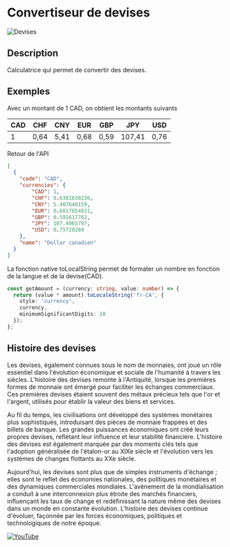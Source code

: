 # Convertiseur de devises

![Devises](https://davland7.netlify.app/images/_a75c1761-511d-4be2-b97d-3190996c8cdb.jpg)

## Description

Calculatrice qui permet de convertir des devises.

## Exemples

Avec un montant de 1 CAD, on obtient les montants suivants

| CAD | CHF | CNY | EUR | GBP | JPY | USD |
| --- | --- | --- | --- | --- | --- | --- |
| 1 | 0,64 | 5,41 | 0,68 | 0,59 | 107,41 | 0,76 |

Retour de l'API

```Json
[
  {
    "code": "CAD",
    "currencies": {
        "CAD": 1,
        "CHF": 0.6381630236,
        "CNY": 5.407640159,
        "EUR": 0.6817854821,
        "GBP": 0.591617762,
        "JPY": 107.4065797,
        "USD": 0.75720289
    },
    "name": "Dollar canadien"
  }
]
```

La fonction native toLocalString permet de formater un nombre en fonction de la langue et de la devise(CAD).

```typescript
const getAmount = (currency: string, value: number) => {
  return (value * amount).toLocaleString('fr-CA', {
    style: 'currency',
    currency,
    minimumSignificantDigits: 10
  });
};
```

## Histoire des devises

Les devises, également connues sous le nom de monnaies, ont joué un rôle essentiel dans l'évolution économique et sociale de l'humanité à travers les siècles. L'histoire des devises remonte à l'Antiquité, lorsque les premières formes de monnaie ont émergé pour faciliter les échanges commerciaux. Ces premières devises étaient souvent des métaux précieux tels que l'or et l'argent, utilisés pour établir la valeur des biens et services.

Au fil du temps, les civilisations ont développé des systèmes monétaires plus sophistiqués, introduisant des pièces de monnaie frappées et des billets de banque. Les grandes puissances économiques ont créé leurs propres devises, reflétant leur influence et leur stabilité financière. L'histoire des devises est également marquée par des moments clés tels que l'adoption généralisée de l'étalon-or au XIXe siècle et l'évolution vers les systèmes de changes flottants au XXe siècle.

Aujourd'hui, les devises sont plus que de simples instruments d'échange ; elles sont le reflet des économies nationales, des politiques monétaires et des dynamiques commerciales mondiales. L'avènement de la mondialisation a conduit à une interconnexion plus étroite des marchés financiers, influençant les taux de change et redéfinissant la nature même des devises dans un monde en constante évolution. L'histoire des devises continue d'évoluer, façonnée par les forces économiques, politiques et technologiques de notre époque.

[![YouTube](https://davland7.netlify.app/images/youtube-icon.png)](https://youtu.be/28ZBdaxW5vc?si=GHDNowcc1N6yPvGm)
